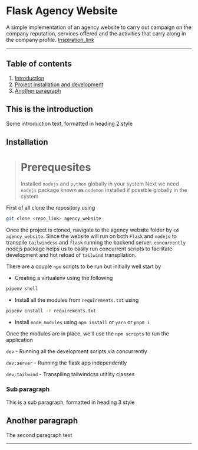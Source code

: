 # Flask Agency Website
[inspiration_link]:https://www.templatemonster.com/joomla-templates/sombra-black-amp-color-multipurpose-joomla-template-247716.html
A simple implementation of an agency website to carry out campaign on the company reputation, services offered and the activities that carry along in the company profile. [Inspiration_link]

---

## Table of contents
1. [Introduction](#introduction)
2. [Project installation and development](#installation)
3. [Another paragraph](#paragraph2)

## This is the introduction <a name="introduction"></a>
Some introduction text, formatted in heading 2 style

## Installation <a name="installation"></a>
># Prerequesites
> Installed `nodejs` and `python` globally in your system
> Next we need `nodejs` package known as `nodemon` installed if possible globally in the system

First of all clone the repository using
```sh
git clone <repo_link> agency_website
```
Once the project is cloned, navigate to the agency website folder by `cd agency_website`. Since the website will run on both `Flask` and `nodejs` to transpile `tailwindcss` and `flask` running the backend server. `concurrently` nodejs package helps us to easily run concurrent scripts to facilitate development and hot reload of `tailwind` transpilation.

There are a couple `npm` scripts to be run but initially well start by

-  Creating a virtualenv using the following
```sh
pipenv shell
``` 
- Install all the modules from `requirements.txt` using 
```sh
pipenv install -r requirements.txt
```
- Install `node_modules` using `npm install` or `yarn` or `pnpm i`


Once the modules are in place, we'll use the `npm scripts` to run the application

`dev` - Running all the development scripts via concurrently

`dev:server`  - Running the flask app independently

`dev:tailwind` - Transpiling tailwindcss utitlity classes

### Sub paragraph <a name="subparagraph1"></a>
This is a sub paragraph, formatted in heading 3 style

## Another paragraph <a name="paragraph2"></a>
The second paragraph text

----

